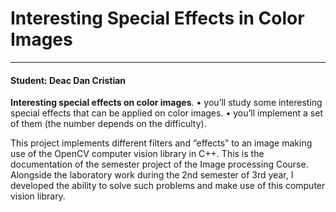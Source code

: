 # Interesting Special Effects in Color Images

****
<h4> Student: Deac Dan Cristian</h4>

**Interesting special effects on color images**.
  •	you’ll study some interesting special effects that can be applied on color images.
  •	you’ll implement a set of them (the number depends on the difficulty). 


This project implements different filters and “effects” to an image making use of the OpenCV computer vision library in C++. This is the documentation of the semester project of the Image processing Course. Alongside the laboratory work during the 2nd semester of 3rd year, I developed the ability to solve such problems and make use of this computer vision library.
